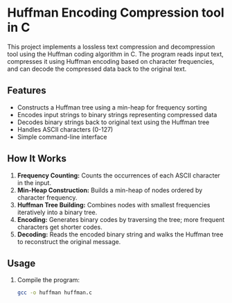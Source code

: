 # Huffman Encoding Compression tool in C

This project implements a lossless text compression and decompression tool using the Huffman coding algorithm in C. The program reads input text, compresses it using Huffman encoding based on character frequencies, and can decode the compressed data back to the original text.

## Features

- Constructs a Huffman tree using a min-heap for frequency sorting
- Encodes input strings to binary strings representing compressed data
- Decodes binary strings back to original text using the Huffman tree
- Handles ASCII characters (0-127)
- Simple command-line interface

## How It Works

1. **Frequency Counting:** Counts the occurrences of each ASCII character in the input.
2. **Min-Heap Construction:** Builds a min-heap of nodes ordered by character frequency.
3. **Huffman Tree Building:** Combines nodes with smallest frequencies iteratively into a binary tree.
4. **Encoding:** Generates binary codes by traversing the tree; more frequent characters get shorter codes.
5. **Decoding:** Reads the encoded binary string and walks the Huffman tree to reconstruct the original message.

## Usage

1. Compile the program:

   ```bash
   gcc -o huffman huffman.c
